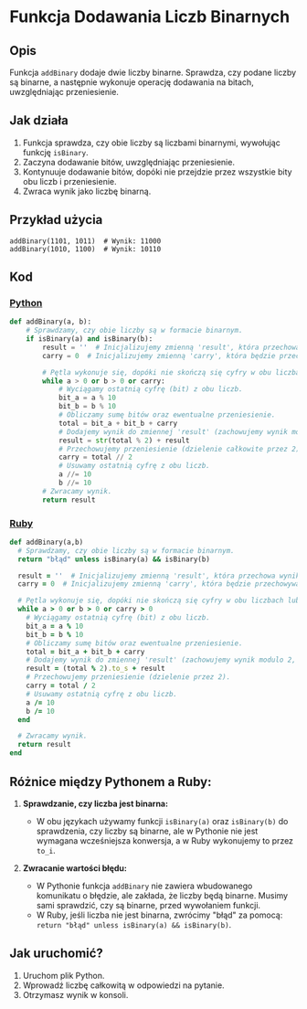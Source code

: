 # Funkcja Dodawania Liczb Binarnych

## Opis
Funkcja `addBinary` dodaje dwie liczby binarne. Sprawdza, czy podane liczby są binarne, a następnie wykonuje operację dodawania na bitach, uwzględniając przeniesienie.

## Jak działa
1. Funkcja sprawdza, czy obie liczby są liczbami binarnymi, wywołując funkcję `isBinary`.
2. Zaczyna dodawanie bitów, uwzględniając przeniesienie.
3. Kontynuuje dodawanie bitów, dopóki nie przejdzie przez wszystkie bity obu liczb i przeniesienie.
4. Zwraca wynik jako liczbę binarną.

## Przykład użycia
```
addBinary(1101, 1011)  # Wynik: 11000
addBinary(1010, 1100)  # Wynik: 10110
```

## Kod

### [Python](./script.py)
```python
def addBinary(a, b):
    # Sprawdzamy, czy obie liczby są w formacie binarnym.
    if isBinary(a) and isBinary(b):
        result = ''  # Inicjalizujemy zmienną 'result', która przechowa wynik.
        carry = 0  # Inicjalizujemy zmienną 'carry', która będzie przechowywać przeniesienie.

        # Pętla wykonuje się, dopóki nie skończą się cyfry w obu liczbach lub nie będzie przeniesienia.
        while a > 0 or b > 0 or carry:
            # Wyciągamy ostatnią cyfrę (bit) z obu liczb.
            bit_a = a % 10
            bit_b = b % 10
            # Obliczamy sumę bitów oraz ewentualne przeniesienie.
            total = bit_a + bit_b + carry
            # Dodajemy wynik do zmiennej 'result' (zachowujemy wynik modulo 2, ponieważ dodajemy bity).
            result = str(total % 2) + result
            # Przechowujemy przeniesienie (dzielenie całkowite przez 2).
            carry = total // 2
            # Usuwamy ostatnią cyfrę z obu liczb.
            a //= 10
            b //= 10
        # Zwracamy wynik.
        return result
```

### [Ruby](./script.rb)
```ruby
def addBinary(a,b)
  # Sprawdzamy, czy obie liczby są w formacie binarnym.
  return "błąd" unless isBinary(a) && isBinary(b)

  result = ''  # Inicjalizujemy zmienną 'result', która przechowa wynik.
  carry = 0  # Inicjalizujemy zmienną 'carry', która będzie przechowywać przeniesienie.

  # Pętla wykonuje się, dopóki nie skończą się cyfry w obu liczbach lub nie będzie przeniesienia.
  while a > 0 or b > 0 or carry > 0
    # Wyciągamy ostatnią cyfrę (bit) z obu liczb.
    bit_a = a % 10
    bit_b = b % 10
    # Obliczamy sumę bitów oraz ewentualne przeniesienie.
    total = bit_a + bit_b + carry
    # Dodajemy wynik do zmiennej 'result' (zachowujemy wynik modulo 2, ponieważ dodajemy bity).
    result = (total % 2).to_s + result
    # Przechowujemy przeniesienie (dzielenie przez 2).
    carry = total / 2
    # Usuwamy ostatnią cyfrę z obu liczb.
    a /= 10
    b /= 10
  end

  # Zwracamy wynik.
  return result
end
```

## Różnice między Pythonem a Ruby:
1. **Sprawdzanie, czy liczba jest binarna:**
   - W obu językach używamy funkcji `isBinary(a)` oraz `isBinary(b)` do sprawdzenia, czy liczby są binarne, ale w Pythonie nie jest wymagana wcześniejsza konwersja, a w Ruby wykonujemy to przez `to_i`.
   
2. **Zwracanie wartości błędu:**
   - W Pythonie funkcja `addBinary` nie zawiera wbudowanego komunikatu o błędzie, ale zakłada, że liczby będą binarne. Musimy sami sprawdzić, czy są binarne, przed wywołaniem funkcji.
   - W Ruby, jeśli liczba nie jest binarna, zwrócimy "błąd" za pomocą: `return "błąd" unless isBinary(a) && isBinary(b)`.

## Jak uruchomić?
1. Uruchom plik Python.
2. Wprowadź liczbę całkowitą w odpowiedzi na pytanie.
2. Otrzymasz wynik w konsoli.